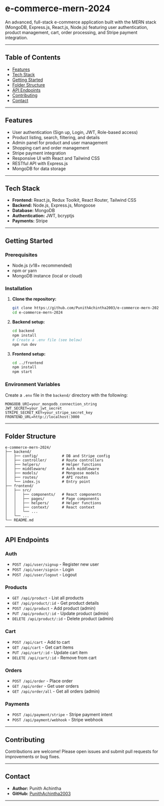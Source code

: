 
# e-commerce-mern-2024

An advanced, full-stack e-commerce application built with the MERN stack (MongoDB, Express.js, React.js, Node.js) featuring user authentication, product management, cart, order processing, and Stripe payment integration.

---

## Table of Contents
- [Features](#features)
- [Tech Stack](#tech-stack)
- [Getting Started](#getting-started)
- [Folder Structure](#folder-structure)
- [API Endpoints](#api-endpoints)
- [Contributing](#contributing)
- [Contact](#contact)

---

## Features
- User authentication (Sign up, Login, JWT, Role-based access)
- Product listing, search, filtering, and details
- Admin panel for product and user management
- Shopping cart and order management
- Stripe payment integration
- Responsive UI with React and Tailwind CSS
- RESTful API with Express.js
- MongoDB for data storage

---

## Tech Stack
- **Frontend:** React.js, Redux Toolkit, React Router, Tailwind CSS
- **Backend:** Node.js, Express.js, Mongoose
- **Database:** MongoDB
- **Authentication:** JWT, bcryptjs
- **Payments:** Stripe

---

## Getting Started

### Prerequisites
- Node.js (v18+ recommended)
- npm or yarn
- MongoDB instance (local or cloud)

### Installation

1. **Clone the repository:**
   ```bash
   git clone https://github.com/PunithAchintha2003/e-commerce-mern-2024.git
   cd e-commerce-mern-2024
   ```

2. **Backend setup:**
   ```bash
   cd backend
   npm install
   # Create a .env file (see below)
   npm run dev
   ```

3. **Frontend setup:**
   ```bash
   cd ../frontend
   npm install
   npm start
   ```

### Environment Variables
Create a `.env` file in the `backend/` directory with the following:
```env
MONGODB_URI=your_mongodb_connection_string
JWT_SECRET=your_jwt_secret
STRIPE_SECRET_KEY=your_stripe_secret_key
FRONTEND_URL=http://localhost:3000
```

---

## Folder Structure

```
e-commerce-mern-2024/
├── backend/
│   ├── config/           # DB and Stripe config
│   ├── controller/       # Route controllers
│   ├── helpers/          # Helper functions
│   ├── middleware/       # Auth middleware
│   ├── models/           # Mongoose models
│   ├── routes/           # API routes
│   └── index.js          # Entry point
├── frontend/
│   ├── src/
│   │   ├── components/   # React components
│   │   ├── pages/        # Page components
│   │   ├── helpers/      # Helper functions
│   │   ├── context/      # React context
│   │   └── ...
│   └── ...
└── README.md
```

---

## API Endpoints

### Auth
- `POST /api/user/signup` - Register new user
- `POST /api/user/signin` - Login
- `POST /api/user/logout` - Logout

### Products
- `GET /api/product` - List all products
- `GET /api/product/:id` - Get product details
- `POST /api/product` - Add product (admin)
- `PUT /api/product/:id` - Update product (admin)
- `DELETE /api/product/:id` - Delete product (admin)

### Cart
- `POST /api/cart` - Add to cart
- `GET /api/cart` - Get cart items
- `PUT /api/cart/:id` - Update cart item
- `DELETE /api/cart/:id` - Remove from cart

### Orders
- `POST /api/order` - Place order
- `GET /api/order` - Get user orders
- `GET /api/order/all` - Get all orders (admin)

### Payments
- `POST /api/payment/stripe` - Stripe payment intent
- `POST /api/payment/webhook` - Stripe webhook

---

## Contributing
Contributions are welcome! Please open issues and submit pull requests for improvements or bug fixes.

---

## Contact
- **Author:** Punith Achintha
- **GitHub:** [PunithAchintha2003](https://github.com/PunithAchintha2003)

---
